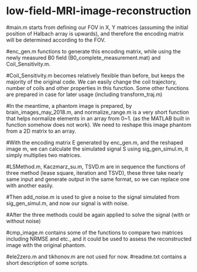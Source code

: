 # low-field-MRI-image-reconstruction

#main.m starts from defining our FOV in X, Y matrices (assuming the initial position of Halbach array is upwards), and therefore the encoding matrix will be determined according to the FOV.

#enc_gen.m functions to generate this encoding matrix, while using the newly measured B0 field (B0_complete_measurement.mat) and Coil_Sensitivity.m.

#Coil_Sensitivity.m becomes relatively flexible than before, but keeps the majority of the original code. We can easily change the coil trajectory, number of coils and other properties in this function. Some other functions are prepared in case for later usage (including transform_traj.m)

#In the meantime, a phantom image is prepared, by brain_images_may_2018.m, and normalize_range.m is a very short function that helps normalize elements in an array from 0~1. (as the MATLAB built in function somehow does not work). We need to reshape this image phantom from a 2D matrix to an array.

#With the encoding matrix E generated by enc_gen.m, and the reshaped image m, we can calculate the simulated signal S using sig_gen_simul.m, it simply multiplies two matrices.

#LSMethod.m, Kaczmarz_su.m, TSVD.m are in sequence the functions of three method (lease square, iteration and TSVD), these three take nearly same input and generate output in the same format, so we can replace one with another easily.

#Then add_noise.m is used to give a noise to the signal simulated from sig_gen_simul.m, and now our signal is with noise.

#After the three methods could be again applied to solve the signal (with or without noise)

#cmp_image.m contains some of the functions to compare two matrices including NRMSE and etc., and it could be used to assess the reconstructed image with the original phantom.

#ele2zero.m and tikhonov.m are not used for now. 
#readme.txt contains a short description of some scripts.

